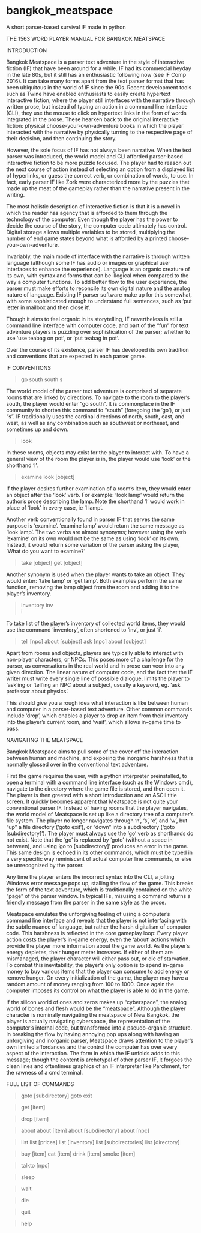 # bangkok_meatspace
A short parser-based survival IF made in python

THE 1563 WORD PLAYER MANUAL FOR
BANGKOK MEATSPACE


INTRODUCTION


Bangkok Meatspace is a parser text adventure in the style of interactive fiction (IF) that have been around for a while. IF had its commercial heyday in the late 80s, but it still has an enthusiastic following now (see IF Comp 2016). It can take many forms apart from the text parser format that has been ubiquitous in the world of IF since the 90s. Recent development tools such as Twine have enabled enthusiasts to easily create hypertext interactive fiction, where the player still interfaces with the narrative through written prose, but instead of typing an action in a command line interface (CLI), they use the mouse to click on hypertext links in the form of words integrated in the prose. These hearken back to the original interactive fiction: physical choose-your-own-adventure books in which the player interacted with the narrative by physically turning to the respective page of their decision, and then continuing the story.


However, the sole focus of IF has not always been narrative. When the text parser was introduced, the world model and CLI afforded parser-based interactive fiction to be more puzzle focused. The player had to reason out the next course of action instead of selecting an option from a displayed list of hyperlinks, or guess the correct verb, or combination of words, to use. In fact, early parser IF like Zork were characterized more by the puzzles that made up the meat of the gameplay rather than the narrative present in the writing.


The most holistic description of interactive fiction is that it is a novel in which the reader has agency that is afforded to them through the technology of the computer. Even though the player has the power to decide the course of the story, the computer code ultimately has control. Digital storage allows multiple variables to be stored, multiplying the number of end game states beyond what is afforded by a printed choose-your-own-adventure.


Invariably, the main mode of interface with the narrative is through written language (although some IF has audio or images or graphical user interfaces to enhance the experience). Language is an organic creature of its own, with syntax and forms that can be illogical when compared to the way a computer functions. To add better flow to the user experience, the parser must make efforts to reconcile its own digital nature and the analog nature of language. Existing IF parser software make up for this somewhat, with some sophisticated enough to understand full sentences, such as ‘put letter in mailbox and then close it’.


Though it aims to feel organic in its storytelling, IF nevertheless is still a command line interface with computer code, and part of the “fun” for text adventure players is puzzling over sophistication of the parser; whether to use ‘use teabag on pot’, or ‘put teabag in pot’.


Over the course of its existence, parser IF has developed its own tradition and conventions that are expected in each parser game.


IF CONVENTIONS


>go south 
>south 
>s

The world model of the parser text adventure is comprised of separate rooms that are linked by directions. To navigate to the room to the player’s south, the player would enter “go south”. It is commonplace in the IF community to shorten this command to “south” (foregoing the ‘go’), or just “s”. IF traditionally uses the cardinal directions of north, south, east, and west, as well as any combination such as southwest or northeast, and sometimes up and down.


>look

In these rooms, objects may exist for the player to interact with. To have a general view of the room the player is in, the player would use ‘look’ or the shorthand ‘l’.


>examine 
>look [object]

If the player desires further examination of a room’s item, they would enter an object after the ‘look’ verb. For example: ‘look lamp’ would return the author’s prose describing the lamp. Note the shorthand ‘l’ would work in place of ‘look’ in every case, ie ‘l lamp’.


Another verb conventionally found in parser IF that serves the same purpose is ‘examine’. ‘examine lamp’ would return the same message as ‘look lamp’. The two verbs are almost synonyms; however using the verb ‘examine’ on its own would not be the same as using ‘look’ on its own. Instead, it would return some variation of the parser asking the player, ‘What do you want to examine?’ 


>take [object] 
>get [object]

Another synonym is used when the player wants to take an object. They would enter: ‘take lamp’ or ‘get lamp’. Both examples perform the same function, removing the lamp object from the room and adding it to the player’s inventory.


>inventory
>inv    
>i

To take list of the player’s inventory of collected world items, they would use the command ‘inventory’, often shortened to ‘inv’, or just ‘i’.


>tell [npc] about [subject] 
>ask [npc] about [subject]

Apart from rooms and objects, players are typically able to interact with non-player characters, or NPCs. This poses more of a challenge for the parser, as conversations in the real world and in prose can veer into any given direction. The linear nature of computer code, and the fact that the IF writer must write every single line of possible dialogue, limits the player to ‘ask’ing or ‘tell’ing an NPC about a subject, usually a keyword, eg. ‘ask professor about physics’.


This should give you a rough idea what interaction is like between human and computer in a parser-based text adventure. Other common commands include ‘drop’, which enables a player to drop an item from their inventory into the player’s current room, and ‘wait’, which allows in-game time to pass.


NAVIGATING THE MEATSPACE


Bangkok Meatspace aims to pull some of the cover off the interaction between human and machine, and exposing the inorganic harshness that is normally glossed over in the conventional text adventure.


First the game requires the user, with a python interpreter preinstalled, to open a terminal with a command line interface (such as the Windows cmd), navigate to the directory where the game file is stored, and then open it. The player is then greeted with a short introduction and an ASCII title screen. It quickly becomes apparent that Meatspace is not quite your conventional parser IF. Instead of having rooms that the player navigates, the world model of Meatspace is set up like a directory tree of a computer’s file system. The player no longer navigates through ‘n’, ‘s’, ‘e’, and ‘w’, but “up” a file directory (‘goto exit’), or “down” into a subdirectory (‘goto [subdirectory]’). The player must always use the ‘go’ verb as shorthands do not exist. Note that the ‘go’ is replaced by ‘goto’ (without a space in between), and using ‘go to [subdirectory]’ produces an error in the game. This same design is echoed in its other commands, which must be typed in a very specific way reminiscent of actual computer line commands, or else be unrecognized by the parser.


Any time the player enters the incorrect syntax into the CLI, a jolting Windows error message pops up, stalling the flow of the game. This breaks the form of the text adventure, which is traditionally contained on the white “page” of the parser window. In typical IFs, misusing a command returns a friendly message from the parser in the same style as the prose.


Meatspace emulates the unforgiving feeling of using a computer’s command line interface and reveals that the player is not interfacing with the subtle nuance of language, but rather the harsh digitalism of computer code. This harshness is reflected in the core gameplay loop: Every player action costs the player’s in-game energy, even the ‘about’ actions which provide the player more information about the game world. As the player’s energy depletes, their hunger meter increases. If either of them are mismanaged, the player character will either pass out, or die of starvation. To combat this inevitability, the player’s only option is to spend in-game money to buy various items that the player can consume to add energy or remove hunger. On every initialization of the game, the player may have a random amount of money ranging from 100 to 1000. Once again the computer imposes its control on what the player is able to do in the game.


If the silicon world of ones and zeros makes up “cyberspace”, the analog world of bones and flesh would be the “meatspace”. Although the player character is nominally navigating the meatspace of New Bangkok, the player is actually navigating cyberspace, the representation of the computer’s internal code, but transformed into a pseudo-organic structure. In breaking the flow by having annoying pop ups along with having an unforgiving and inorganic parser, Meatspace draws attention to the player’s own limited affordances and the control the computer has over every aspect of the interaction. The form in which the IF unfolds adds to this message; though the content is archetypal of other parser IF, it forgoes the clean lines and oftentimes graphics of an IF interpreter like Parchment, for the rawness of a cmd terminal.


FULL LIST OF COMMANDS


>goto [subdirectory]
>goto exit


>get [item]


>drop [item]


>about
>about [item]
>about [subdirectory] 
>about [npc]


>list
>list [prices]
>list [inventory]
>list [subdirectories]
>list [directory]


>buy [item]
>eat [item]
>drink [item]
>smoke [item]


>talkto [npc]


>sleep


>wait


>die


>quit


>help


